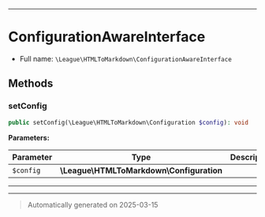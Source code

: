 ***

# ConfigurationAwareInterface





* Full name: `\League\HTMLToMarkdown\ConfigurationAwareInterface`



## Methods


### setConfig



```php
public setConfig(\League\HTMLToMarkdown\Configuration $config): void
```








**Parameters:**

| Parameter | Type | Description |
|-----------|------|-------------|
| `$config` | **\League\HTMLToMarkdown\Configuration** |  |





***


***
> Automatically generated on 2025-03-15
